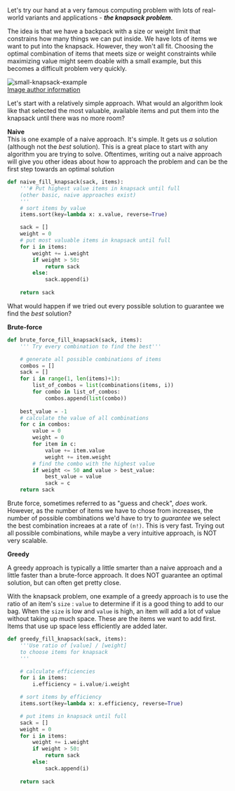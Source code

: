 Let's try our hand at a very famous computing problem with lots of real-world variants and applications - ***the knapsack problem***.

The idea is that we have a backpack with a size or weight limit that constrains how many things we can put inside. We have lots of items we want to put into the knapsack. However, they won't all fit. Choosing the optimal combination of items that meets size or weight constraints while maximizing value might seem doable with a small example, but this becomes a difficult problem very quickly.

![small-knapsack-example](https://upload.wikimedia.org/wikipedia/commons/f/fd/Knapsack.svg)  
[Image author information](https://commons.wikimedia.org/wiki/File:Knapsack.svg)  

Let's start with a relatively simple approach. What would an algorithm look like that selected the most valuable, available items and put them into the knapsack until there was no more room?

**Naive**  
This is one example of a naive approach. It's simple. It gets us _a_ solution (although not the _best_ solution). This is a great place to start with any algorithm you are trying to solve. Oftentimes, writing out a naive approach will give you other ideas about how to approach the problem and can be the first step towards an optimal solution 

```python
def naive_fill_knapsack(sack, items):
    '''# Put highest value items in knapsack until full
    (other basic, naive approaches exist)
    '''
    # sort items by value
    items.sort(key=lambda x: x.value, reverse=True)

    sack = []
    weight = 0
    # put most valuable items in knapsack until full
    for i in items:
        weight += i.weight
        if weight > 50:
            return sack
        else:
            sack.append(i)
    
    return sack
```
What would happen if we tried out every possible solution to guarantee we find the _best_ solution?

**Brute-force**  

```python
def brute_force_fill_knapsack(sack, items):
    ''' Try every combination to find the best'''

    # generate all possible combinations of items
    combos = [] 
    sack = []
    for i in range(1, len(items)+1):
        list_of_combos = list(combinations(items, i))
        for combo in list_of_combos:
            combos.append(list(combo))
    
    best_value = -1
    # calculate the value of all combinations
    for c in combos:
        value = 0
        weight = 0
        for item in c:
            value += item.value
            weight += item.weight
        # find the combo with the highest value
        if weight <= 50 and value > best_value:
            best_value = value
            sack = c
    return sack
```

Brute force, sometimes referred to as "guess and check", _does_ work. However, as the number of items we have to chose from increases, the number of possible combinations we'd have to try to _guarantee_ we select the best combination increaes at a rate of `(n!)`. This is very fast. Trying out all possible combinations, while maybe a very intuitive approach, is NOT very scalable. 

**Greedy**  

A greedy approach is typically a little smarter than a naive approach and a little faster than a brute-force approach. It does NOT guarantee an optimal solution, but can often get pretty close.

With the knapsack problem, one example of a greedy approach is to use the ratio of an item's `size` : `value` to determine if it is a good thing to add to our bag. When the `size` is low and `value` is high, an item will add a lot of value without taking up much space. These are the items we want to add first. Items that use up space less efficiently are added later.

```python
def greedy_fill_knapsack(sack, items):
    '''Use ratio of [value] / [weight] 
    to choose items for knapsack
    '''

    # calculate efficiencies
    for i in items:
        i.efficiency = i.value/i.weight

    # sort items by efficiency
    items.sort(key=lambda x: x.efficiency, reverse=True)

    # put items in knapsack until full
    sack = []
    weight = 0
    for i in items:
        weight += i.weight
        if weight > 50:
            return sack
        else:
            sack.append(i)
    
    return sack
```
